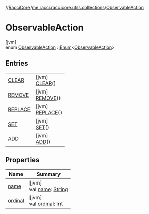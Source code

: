 //[RacciCore](../../../index.md)/[me.racci.raccicore.utils.collections](../index.md)/[ObservableAction](index.md)

# ObservableAction

[jvm]\
enum [ObservableAction](index.md) : [Enum](https://kotlinlang.org/api/latest/jvm/stdlib/kotlin/-enum/index.html)&lt;[ObservableAction](index.md)&gt;

## Entries

| | |
|---|---|
| [CLEAR](-c-l-e-a-r/index.md) | [jvm]<br>[CLEAR](-c-l-e-a-r/index.md)() |
| [REMOVE](-r-e-m-o-v-e/index.md) | [jvm]<br>[REMOVE](-r-e-m-o-v-e/index.md)() |
| [REPLACE](-r-e-p-l-a-c-e/index.md) | [jvm]<br>[REPLACE](-r-e-p-l-a-c-e/index.md)() |
| [SET](-s-e-t/index.md) | [jvm]<br>[SET](-s-e-t/index.md)() |
| [ADD](-a-d-d/index.md) | [jvm]<br>[ADD](-a-d-d/index.md)() |

## Properties

| Name | Summary |
|---|---|
| [name](-a-d-d/index.md#-372974862%2FProperties%2F-519281799) | [jvm]<br>val [name](-a-d-d/index.md#-372974862%2FProperties%2F-519281799): [String](https://kotlinlang.org/api/latest/jvm/stdlib/kotlin/-string/index.html) |
| [ordinal](-a-d-d/index.md#-739389684%2FProperties%2F-519281799) | [jvm]<br>val [ordinal](-a-d-d/index.md#-739389684%2FProperties%2F-519281799): [Int](https://kotlinlang.org/api/latest/jvm/stdlib/kotlin/-int/index.html) |
